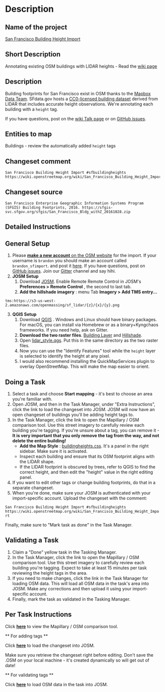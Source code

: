 # Description

## Name of the project

[San Francisco Building Height Import](http://tasks.openstreetmap.us/project/71)

## Short Description

Annotating existing OSM buildings with LIDAR heights - Read the [wiki page](https://wiki.openstreetmap.org/wiki/San_Francisco_Building_Height_Import)

## Description

Building footprints for San Francisco exist in OSM thanks to the [Mapbox Data Team](https://wiki.openstreetmap.org/wiki/Mapbox#Mapbox_Data_Team). SFdata.gov hosts a [CC0-licensed building dataset](https://sfgis-svc.sfgov.org/sfgis/San_Francisco_Bldg_withZ_20161028.zip) derived from LIDAR that includes accurate height observations. We're annotating each building with a `height` tag.

If you have questions, post on the [wiki Talk page](https://wiki.openstreetmap.org/wiki/Talk:San_Francisco_Building_Height_Import) or on [GitHub issues](https://github.com/bdon/sf_building_height_import/issues).

## Entities to map

Buildings - review the automatically added `height` tags

## Changeset comment

```
San Francisco Building Height Import #sfbuildingheights https://wiki.openstreetmap.org/wiki/San_Francisco_Building_Height_Import
```

## Changeset source

```
San Francisco Enterprise Geographic Information Systems Program (SFGIS) Building Footprints, 2016. https://sfgis-svc.sfgov.org/sfgis/San_Francisco_Bldg_withZ_20161028.zip
```

## Detailed Instructions

## General Setup

1. Please [**make a new account** on the OSM website](https://www.openstreetmap.org/user/new) for the import. If your username is `brandon` you should make an account called `brandon_sfimport`. and post it [here](https://github.com/osmlab/sf_building_height_import/issues/23). If you have questions, post on [GitHub issues](https://github.com/bdon/sf_building_height_import/issues). Join our [Gitter](http://gitter.im/osmlab/sf_building_height_import) channel and say hihi.
2. **JOSM Setup**
   1. Download [JOSM](https://josm.openstreetmap.de). Enable Remote Remote Control in JOSM's **Preferences > Remote Control** , the second to last tab. 
   3. **Add the hillshade imagery** : menu Tab **Imagery > Add TMS entry...**

```
tms:https://s3-us-west-2.amazonaws.com/openmassing/sf_lidar/{z}/{x}/{y}.png
```

3. **QGIS Setup**
   1. Download [QGIS](http://www.qgis.org/en/site/) . Windows and Linux should have binary packages. For macOS, you can install via Homebrew or as a binary+Kyngchaos frameworks. If you need help, ask on Gitter. 
   2. **Download the two raster files**. [Building Layer](https://sfgis-svc.sfgov.org/sfgis/SF2014_bldg_height_1m.zip) and [Hillshade](http://openmassing.s3.amazonaws.com/misc/L2014_SF_TreeBldg1m_hillshade.tif.zip).
   3. Open [lidar_style.qgs](https://github.com/osmlab/sf_building_height_import/blob/master/lidar_style.qgs). Put this in the same directory as the two raster files.
   4. Now you can use the "Identify Features" tool while the `height` layer is selected to identify the height at any pixel. 
   5. I would also recommend installing the QuickMapServices plugin to overlay OpenStreetMap. This will make the map easier to orient.

## Doing a Task

1. Select a task and choose **Start mapping** - it's best to choose an area you're familiar with.
2. Open JOSM, and then in the Task Manager, under "Extra Instructions", click the link to load the changeset into JOSM. JOSM will now have an open changeset of buildings you'll be adding height tags to. 
3. In the Task Manager, click the link to open the Mapillary / OSM comparison tool. Use this street imagery to carefully review each building you're tagging. If you're unsure about a tag, you can remove it - **It is very important that you only remove the tag from the way, and not delete the entire building!**
   * **Add the Map Style** : [buildingheights.css](https://raw.githubusercontent.com/osmlab/sf_building_height_import/master/buildingheights.css). It's a panel in the right sidebar. Make sure it is activated. 
   * Inspect each building and ensure that its OSM footprint aligns with the LIDAR shape.
   * If the LIDAR footprint is obscured by trees, refer to QGIS to find the correct height, and then edit the "height" value in the right editing panel.
4. If you want to edit other tags or change building footprints, do that in a separate changeset.
5. When you're done, make sure your JOSM is authenticated with your import-specific account. Upload the changeset with the comment:

```San Francisco Building Height Import #sfbuildingheights https://wiki.openstreetmap.org/wiki/San_Francisco_Building_Height_Import```

Finally, make sure to "Mark task as done" in the Task Manager.   

## Validating a Task

1. Claim a "Done" yellow task in the Tasking Manager.
2. In the Task Manager, click the link to open the Mapillary / OSM comparison tool. Use this street imagery to carefully review each building you're tagging. Expect to take at least 15 minutes per task reviewing the height tags in the area.
3. If you need to make changes, click the link in the Task Manager for loading OSM data. This will load all OSM data in the task's area into JOSM. Make any corrections and then upload it using your import-specific account.
4. Finally, mark the task as validated in the Tasking Manager.


## Per Task Instructions

Click **[here](http://openmassing.org/validator/?import_url={import_url})** to view the Mapillary / OSM comparison tool.

** For adding tags **

Click **[here](http://localhost:8111/import?new_layer=true&url={import_url})** to load the changeset into JOSM.

Make sure you retrieve the changeset right before editing. Don't save the .OSM on your local machine - it's created dynamically so will get out of date!

** For validating tags **

Click **[here](http://tiles.openmassing.org/api/josm?url={import_url})** to load OSM data in the task into JOSM.

